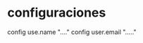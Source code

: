 # configuraciones
  <!-- Error leans/ Git hun copilot/ Itellicode/ css peek/ live preview/ live server/  -->
  config use.name "...."
  config user.email "....."
